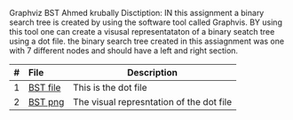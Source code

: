 Graphviz BST
Ahmed krubally
Disctiption: IN this assignment a binary search tree is created by using the software tool called Graphvis. BY using this tool one can create a visusal representataton of a binary seatch tree using a dot file. the binary search tree created in this assiagnment was one with 7 different nodes and should have a left and right section.

|   #   | File            | Description             |
| :---: | :--------------- | ---------------------- |
|   1   | [BST file](BST.dot)     | This is the dot file   |
|   2   | [BST png](BST.png)       | The visual represntation of the dot file   |
